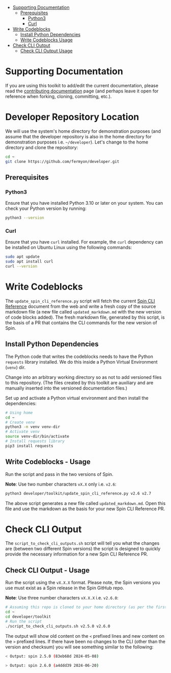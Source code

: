 - [Supporting Documentation](#supporting-documentation)
  - [Prerequisites](#prerequisites)
    - [Python3](#python3)
    - [Curl](#curl)
- [Write Codeblocks](#write-codeblocks)
  - [Install Python Dependencies](#install-python-dependencies)
  - [Write Codeblocks Usage](#write-codeblocks-usage)
- [Check CLI Output](#check-cli-output)
  - [Check CLI Output Usage](#check-cli-output-usage)

# Supporting Documentation

If you are using this toolkit to add/edit the current documentation, please read the [contributing documentation](https://developer.fermyon.com/spin/v2/contributing-docs) page (and perhaps leave it open for reference when forking, cloning, committing, etc.).

# Developer Repository Location

We will use the system's home directory for demonstration purposes (and assume that the developer repository is also in the home directory for demonstration purposes i.e. `~/developer`). Let's change to the home directory and clone the repository:

```bash
cd ~
git clone https://github.com/fermyon/developer.git
```

## Prerequisites

### Python3

Ensure that you have installed Python 3.10 or later on your system. You can check your Python version by running:

```bash
python3 --version
```

### Curl

Ensure that you have `curl` installed. For example, the `curl` dependency can be installed on Ubuntu Linux using the following commands:

```bash
sudo apt update
sudo apt install curl
curl --version
```

# Write Codeblocks

The `update_spin_cli_reference.py` script will fetch the current [Spin CLI Reference](https://developer.fermyon.com/spin/v2/cli-reference) document from the web and write a fresh copy of the source markdown file (a new file called `updated_markdown.md` with the new version of code blocks added). The fresh markdown file, generated by this script, is the basis of a PR that contains the CLI commands for the new version of Spin.

## Install Python Dependencies

The Python code that writes the codeblocks needs to have the Python `requests` library installed. We do this inside a Python Virtual Environment (`venv`) dir.

Change into an arbitrary working directory so as not to add versioned files to this repository. (The files created by this toolkit are auxiliary and are manually inserted into the versioned documentation files.)

Set up and activate a Python virtual environment and then install the dependencies:

```bash
# Using home
cd ~
# Create venv
python3 -m venv venv-dir
# Activate venv
source venv-dir/bin/activate
# Install requests library
pip3 install requests
```

## Write Codeblocks - Usage

Run the script and pass in the two versions of Spin.

**Note**: Use two number characters `vX.X` only i.e. `v2.6`:

```bash
python3 developer/toolkit/update_spin_cli_reference.py v2.6 v2.7
```

The above script generates a new file called `updated_markdown.md`. Open this file and use the markdown as the basis for your new Spin CLI Reference PR.

# Check CLI Output

The `script_to_check_cli_outputs.sh` script will tell you what the changes are (between two different Spin versions) the script is designed to quickly provide the necessary information for a new Spin CLI Reference PR.

## Check CLI Output - Usage

Run the script using the `vX.X.X` format. Please note, the Spin versions you use must exist as a Spin release in the Spin GitHub repo.

**Note**: Use three number characters `vX.X.X` i.e. `v2.6.0`:

```bash
# Assuming this repo is cloned to your home directory (as per the first example also)
cd ~
cd developer/toolkit
# Run the script
./script_to_check_cli_outputs.sh v2.5.0 v2.6.0
```

The output will show old content on the `<` prefixed lines and new content on the `>` prefixed lines. If there have been no changes to the CLI (other than the version and checksum) you will see something similar to the following:

```bash
< Output: spin 2.5.0 (83eb68d 2024-05-08)

> Output: spin 2.6.0 (a4ddd39 2024-06-20)
```
